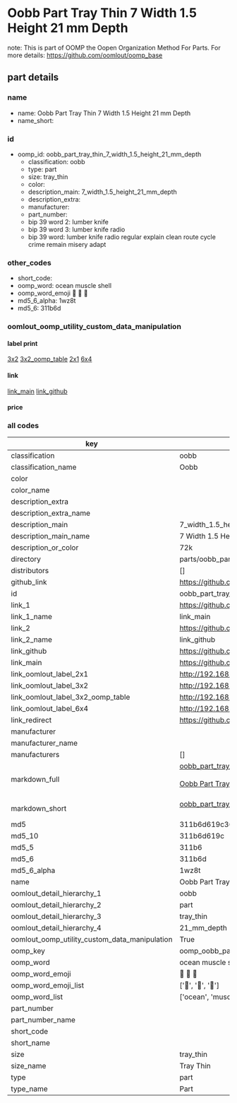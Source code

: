 # Oobb Part Tray Thin 7 Width 1.5 Height 21 mm Depth  

note: This is part of OOMP the Oopen Organization Method For Parts. For more details: https://github.com/oomlout/oomp_base

##  part details
  







### name
* name: Oobb Part Tray Thin 7 Width 1.5 Height 21 mm Depth
* name_short: 
### id
* oomp_id: oobb_part_tray_thin_7_width_1.5_height_21_mm_depth
  * classification: oobb
  * type: part
  * size: tray_thin
  * color: 
  * description_main: 7_width_1.5_height_21_mm_depth
  * description_extra: 
  * manufacturer: 
  * part_number: 
  * bip 39 word 2: lumber knife
  * bip 39 word 3: lumber knife radio
  * bip 39 word: lumber knife radio regular explain clean route cycle crime remain misery adapt

### other_codes
* short_code: 
* oomp_word: ocean muscle shell
* oomp_word_emoji :ocean: :muscle: :shell:
* md5_6_alpha: 1wz8t
* md5_6: 311b6d






### oomlout_oomp_utility_custom_data_manipulation
#### label print
[3x2](http://192.168.1.245:1112/?label=oomp%201wz8t)
[3x2_oomp_table](http://192.168.1.108:1112/?label=oomp%201wz8t)
[2x1](http://192.168.1.242:1112/?label=oomp%201wz8t)
[6x4](http://192.168.1.55:1112/?label=oomp%201wz8t)    

#### link

[link_main](https://github.com/oomlout/oomlout_oomp_version_1_messy/tree/main/parts/oobb_part_tray_thin_7_width_1.5_height_21_mm_depth) [link_github](https://github.com/oomlout/oomlout_oomp_version_1_messy/tree/main/parts/oobb_part_tray_thin_7_width_1.5_height_21_mm_depth)                             

#### price







### all codes 
| key | value |  
| --- | --- |  
| classification | oobb |  
| classification_name | Oobb |  
| color |  |  
| color_name |  |  
| description_extra |  |  
| description_extra_name |  |  
| description_main | 7_width_1.5_height_21_mm_depth |  
| description_main_name | 7 Width 1.5 Height 21 mm Depth |  
| description_or_color | 72k |  
| directory | parts/oobb_part_tray_thin_7_width_1.5_height_21_mm_depth |  
| distributors | [] |  
| github_link | https://github.com/oomlout/oomlout_oomp_part_src/tree/main/parts/oobb_part_tray_thin_7_width_1.5_height_21_mm_depth |  
| id | oobb_part_tray_thin_7_width_1.5_height_21_mm_depth |  
| link_1 | https://github.com/oomlout/oomlout_oomp_version_1_messy/tree/main/parts/oobb_part_tray_thin_7_width_1.5_height_21_mm_depth |  
| link_1_name | link_main |  
| link_2 | https://github.com/oomlout/oomlout_oomp_version_1_messy/tree/main/parts/oobb_part_tray_thin_7_width_1.5_height_21_mm_depth |  
| link_2_name | link_github |  
| link_github | https://github.com/oomlout/oomlout_oomp_version_1_messy/tree/main/parts/oobb_part_tray_thin_7_width_1.5_height_21_mm_depth |  
| link_main | https://github.com/oomlout/oomlout_oomp_version_1_messy/tree/main/parts/oobb_part_tray_thin_7_width_1.5_height_21_mm_depth |  
| link_oomlout_label_2x1 | http://192.168.1.242:1112/?label=oomp%201wz8t |  
| link_oomlout_label_3x2 | http://192.168.1.245:1112/?label=oomp%201wz8t |  
| link_oomlout_label_3x2_oomp_table | http://192.168.1.108:1112/?label=oomp%201wz8t |  
| link_oomlout_label_6x4 | http://192.168.1.55:1112/?label=oomp%201wz8t |  
| link_redirect | https://github.com/oomlout/oomlout_oomp_version_1_messy/tree/main/parts/oobb_part_tray_thin_7_width_1.5_height_21_mm_depth |  
| manufacturer |  |  
| manufacturer_name |  |  
| manufacturers | [] |  
| markdown_full | [oobb_part_tray_thin_7_width_1.5_height_21_mm_depth](none)<br>[](none)<br>[Oobb Part Tray Thin 7 Width 1.5 Height 21 Mm Depth](none)<br><br> |  
| markdown_short | [oobb_part_tray_thin_7_width_1.5_height_21_mm_depth](none)<br><br> |  
| md5 | 311b6d619c36d790a9284b4d619eec27 |  
| md5_10 | 311b6d619c |  
| md5_5 | 311b6 |  
| md5_6 | 311b6d |  
| md5_6_alpha | 1wz8t |  
| name | Oobb Part Tray Thin 7 Width 1.5 Height 21 mm Depth |  
| oomlout_detail_hierarchy_1 | oobb |  
| oomlout_detail_hierarchy_2 | part |  
| oomlout_detail_hierarchy_3 | tray_thin |  
| oomlout_detail_hierarchy_4 | 21_mm_depth |  
| oomlout_oomp_utility_custom_data_manipulation | True |  
| oomp_key | oomp_oobb_part_tray_thin_7_width_1.5_height_21_mm_depth |  
| oomp_word | ocean muscle shell |  
| oomp_word_emoji | :ocean: :muscle: :shell: |  
| oomp_word_emoji_list | [':ocean:', ':muscle:', ':shell:'] |  
| oomp_word_list | ['ocean', 'muscle', 'shell'] |  
| part_number |  |  
| part_number_name |  |  
| short_code |  |  
| short_name |  |  
| size | tray_thin |  
| size_name | Tray Thin |  
| type | part |  
| type_name | Part |  
